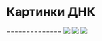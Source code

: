 # Картинки ДНК
==============
![](https://github.com/soda-io/DNA.research/blob/master/Img/docs/dna1.jpg?raw=true)
![](https://github.com/soda-io/DNA.research/blob/master/Img/docs/dna1.jpg?raw=true)
![](https://github.com/soda-io/DNA.research/blob/master/Img/docs/dna1.jpg?raw=true)
